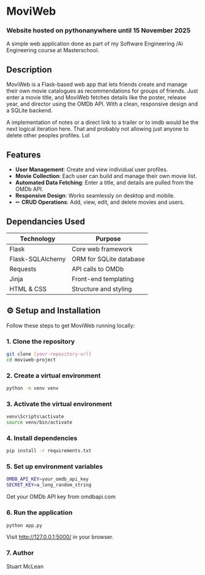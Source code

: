 #  MoviWeb

### Website hosted on pythonanywhere until 15 November 2025


A simple web application done as part of my Software Engineering /Ai Engineering course 
at Masterschool. 



##  Description

MoviWeb is a Flask-based web app that lets friends create and manage their own movie catalogues as recommendations for groups of friends. Just enter a movie title, and MoviWeb fetches details like the poster, release year, and director using the OMDb API. With a clean, responsive design and a SQLite backend. 

A implementation of notes or a direct link to a trailer or to imdb would be the next logical iteration here. That and probably not allowing just anyone to delete other peoples profiles. Lol

##  Features

-  **User Management**: Create and view individual user profiles.
-  **Movie Collection**: Each user can build and manage their own movie list.
-  **Automated Data Fetching**: Enter a title, and details are pulled from the OMDb API.
-  **Responsive Design**: Works seamlessly on desktop and mobile.
- ✏ **CRUD Operations**: Add, view, edit, and delete movies and users.

##  Dependancies Used

| Technology         | Purpose                          |
|--------------------|----------------------------------|
| Flask              | Core web framework               |
| Flask-SQLAlchemy   | ORM for SQLite database          |
| Requests           | API calls to OMDb                |
| Jinja              | Front-end templating             |
| HTML & CSS         | Structure and styling            |

## ⚙️ Setup and Installation

Follow these steps to get MoviWeb running locally:

### 1. Clone the repository

```bash
git clone [your-repository-url]
cd moviweb-project 
````

### 2. Create a virtual environment 

````bash
python -m venv venv
````

### 3. Activate the virtual environment
 
```bash
venv\Scripts\activate
source venv/bin/activate
````

### 4. Install dependencies

````bash
pip install -r requirements.txt
````

### 5. Set up environment variables

````bash
OMDB_API_KEY=your_omdb_api_key
SECRET_KEY=a_long_random_string
````
Get your OMDb API key from omdbapi.com

### 6. Run the application

````bash
python app.py

````
Visit http://127.0.0.1:5000/ in your browser.

### 7. Author
Stuart McLean
